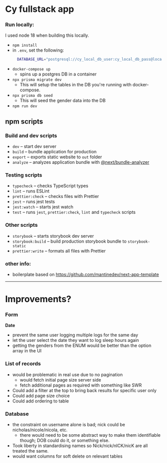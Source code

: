 # Cy fullstack app

### Run locally:

I used node 18 when building this locally.

- `npm install`
- in `.env`, set the following:
  ```bash
    DATABASE_URL="postgresql://cy_local_db_user:cy_local_db_pass@localhost:5432/cy_local_db"
  ```
- `docker-compose up`
  - spins up a postgres DB in a container
- `npx prisma migrate dev`
  - This will setup the tables in the DB you're running with docker-compose.
- `npx prisma db seed`
  - This will seed the gender data into the DB
- `npm run dev`

## npm scripts

### Build and dev scripts

- `dev` – start dev server
- `build` – bundle application for production
- `export` – exports static website to `out` folder
- `analyze` – analyzes application bundle with [@next/bundle-analyzer](https://www.npmjs.com/package/@next/bundle-analyzer)

### Testing scripts

- `typecheck` – checks TypeScript types
- `lint` – runs ESLint
- `prettier:check` – checks files with Prettier
- `jest` – runs jest tests
- `jest:watch` – starts jest watch
- `test` – runs `jest`, `prettier:check`, `lint` and `typecheck` scripts

### Other scripts

- `storybook` – starts storybook dev server
- `storybook:build` – build production storybook bundle to `storybook-static`
- `prettier:write` – formats all files with Prettier

### other info:

- boilerplate based on https://github.com/mantinedev/next-app-template

---

# Improvements?

### Form

**Date**

- prevent the same user logging multiple logs for the same day
- let the user select the date they want to log sleep hours again
- getting the genders from the ENUM would be better than the option array in the UI

### List of records

- would be problematic in real use due to no pagination
  - would fetch initial page size server side
  - fetch additional pages as required with something like SWR
- Could add a filter at the top to bring back results for specific user only
- Could add page size choice
- Could add ordering to table

### Database

- the constraint on username alone is bad; nick could be nicholas/nicole/nicola, etc.
  - there would need to be some abstract way to make them identifiable though; DOB could do it, or something else.
- Took liberty in standardising names so Nick/nick/nICK/nicK are all treated the same.
- would want columns for soft delete on relevant tables
